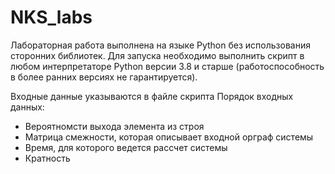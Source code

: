 # NKS_labs

Лабораторная работа выполнена на языке Python без использования сторонних библиотек.
Для запуска необходимо выполнить скрипт в любом интерпретаторе Python версии 3.8 и старше (работоспособность в более ранних версиях не гарантируется).

Входные данные указываются в файле скрипта
Порядок входных данных:
- Вероятномсти выхода элемента из строя
- Матрица смежности, которая описывает входной орграф системы
- Время, для которого ведется рассчет системы
- Кратность 
